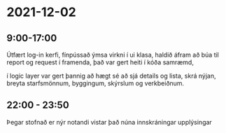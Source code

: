 # 2021-12-02

## 9:00-17:00
Útfært log-in kerfi, fínpússað ýmsa virkni í ui klasa, haldið áfram að búa til report og request í framenda, það var gert heiti í kóða samræmd, 

  í logic layer var gert þannig að hægt sé að sjá details og lista, skrá nýjan, breyta starfsmönnum, byggingum, skýrslum og verkbeiðnum. 

## 22:00 - 23:50
Þegar stofnað er nýr notandi vistar það núna innskráningar upplýsingar
